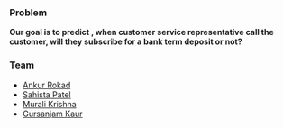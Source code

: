 ### Problem

**Our goal is to predict , when customer service representative call the customer, will they subscribe for a bank term deposit or not?**

### Team

* [Ankur Rokad](https://github.com/ankurrokad)
* [Sahista Patel](https://github.com/Sahista-Patel)
* [Murali Krishna](https://github.com/muralikrishnarar)
* [Gursanjam Kaur](https://github.com/sv2021)
